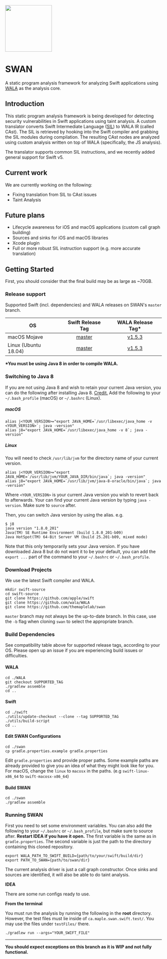 
<img src="https://karimali.ca/resources/images/projects/swan.png" width="150">

# SWAN
A static program analysis framework for analyzing Swift applications using [WALA](https://github.com/wala/WALA) as the analysis core. 

## Introduction

This static program analysis framework is being developed for detecting security vulnerabilities in Swift applications using taint analysis. A custom translator converts Swift Intermediate Language ([SIL](https://github.com/apple/swift/blob/master/docs/SIL.rst)) to WALA IR (called CAst). The SIL is retrieved by hooking into the Swift compiler and grabbing the SIL modules during compilation. The resulting CAst nodes are analyzed using custom analysis written on top of WALA (specifically, the JS analysis).

The translator supports common SIL instructions, and we recently added general support for Swift v5.

## Current work
We are currently working on the following:
- Fixing translation from SIL to CAst issues
- Taint Analysis

## Future plans
- Lifecycle awareness for iOS and macOS applications (custom call graph building)
- Sources and sinks for iOS and macOS libraries
- Xcode plugin
- Full or more robust SIL instruction support (e.g. more accurate translation)

## Getting Started

First, you should consider that the final build may be as large as ~70GB.

### Release support
Supported Swift (incl. dependencies) and WALA releases on SWAN's `master` branch.


| OS | Swift Release Tag | WALA Release Tag* | 
| -----------|:-------:|:-----:|
| macOS Mojave | [master](https://github.com/apple/swift/tree/master) | [v1.5.3](https://github.com/wala/WALA/releases/tag/v1.5.3) |
| Linux (Ubuntu 18.04) | [master](https://github.com/apple/swift/tree/master) | [v1.5.3](https://github.com/wala/WALA/releases/tag/v1.5.3) |

**\*You must be using Java 8 in order to compile WALA.**

### Switching to Java 8

If you are not using Java 8 and wish to retain your current Java version, you can do the following after installing Java 8. [Credit.](https://stackoverflow.com/a/40754792)
Add the following to your `~/.bash_profile` (macOS) or `~/.bashrc` (Linux).
##### macOS
```
alias j<YOUR_VERSION>="export JAVA_HOME=`/usr/libexec/java_home -v <YOUR_VERSION>`; java -version"
alias j8="export JAVA_HOME=`/usr/libexec/java_home -v 8`; java -version"
```
##### Linux
You will need to check `/usr/lib/jvm` for the directory name of your current version. 
```
alias j<YOUR_VERSION>="export JAVA_HOME=`/usr/lib/jvm/YOUR_JAVA_DIR/bin/java`; java -version"
alias j8="export JAVA_HOME=`/usr/lib/jvm/java-8-oracle/bin/java`; java -version"
```
Where `<YOUR_VERSION>` is your current Java version you wish to revert back to afterwards. Your can find your current Java version by typing `java -version`. Make sure to `source` after.

Then, you can switch Java version by using the alias. e.g.
```
$ j8
java version "1.8.0_201"
Java(TM) SE Runtime Environment (build 1.8.0_201-b09)
Java HotSpot(TM) 64-Bit Server VM (build 25.201-b09, mixed mode)
```

Note that this only temporarily sets your Java version. If you have downloaded Java 8 but do not want it to be your default, you can add the `export ...` part of the command to your `~/.bashrc` or `~/.bash_profile`.

### Download Projects

We use the latest Swift compiler and WALA.
```
mkdir swift-source
cd swift-source
git clone https://github.com/apple/swift
git clone https://github.com/wala/WALA
git clone https://github.com/themaplelab/swan
```
`master` branch may not always be the up-to-date branch. In this case, use the `-b` flag when cloning `swan` to select the appropriate branch.

### Build Dependencies
See compatibility table above for supported release tags, according to your OS. Please open up an issue if you are experiencing build issues or difficulties.

#### WALA

```
cd ./WALA
git checkout SUPPORTED_TAG
./gradlew assemble
cd ..
```

#### Swift

```
cd ./swift
./utils/update-checkout --clone --tag SUPPORTED_TAG
./utils/build-script 
cd ..
```

#### Edit SWAN Configurations

```
cd ./swan
cp gradle.properties.example gradle.properties
```

Edit `gradle.properties` and provide proper paths. Some example paths are already provided to give you an idea of what they might look like for you. For macOS, change the `linux` to `macosx` in the paths. (e.g `swift-linux-x86_64` to `swift-macosx-x86_64`)


#### Build SWAN

```
cd ./swan
./gradlew assemble
```

### Running SWAN

First you need to set some environment variables. You can also add the following to your `~/.bashrc` or `~/.bash_profile`, but make sure to source after. **Restart IDEA if you have it open.** The first variable is the same as in `gradle.properties`. The second variable is just the path to the directory containing this cloned repository.

```
export WALA_PATH_TO_SWIFT_BUILD={path/to/your/swift/build/dir}
export PATH_TO_SWAN={path/to/swan/dir}
```

The current analysis driver is just a call graph constructor. Once sinks and sources are identified, it will also be able to do taint analysis.

**IDEA**

There are some run configs ready to use.
 
**From the terminal**

You must run the analysis by running the following in the **root** directory. However, the test files must lie inside of `ca.maple.swan.swift.test/`. You may use the files under `testFiles/` there.
```
./gradlew run --args="YOUR_SWIFT_FILE"
```

--------------------

**You should expect exceptions on this branch as it is WIP and not fully functional.**
